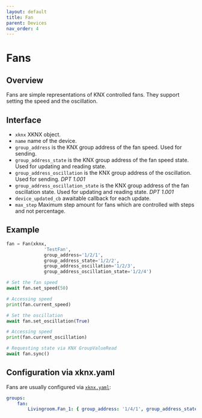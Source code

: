 ```yaml
---
layout: default
title: Fan
parent: Devices
nav_order: 4
---
```


# [](#header-1)Fans

## [](#header-2)Overview

Fans are simple representations of KNX controlled fans. They support setting the speed and the oscillation.

## [](#header-2)Interface

- `xknx` XKNX object.
- `name` name of the device.
- `group_address` is the KNX group address of the fan speed. Used for sending.
- `group_address_state` is the KNX group address of the fan speed state. Used for updating and reading state.
- `group_address_oscillation` is the KNX group address of the oscillation. Used for sending. *DPT 1.001*
- `group_address_oscillation_state` is the KNX group address of the fan oscillation state. Used for updating and reading state. *DPT 1.001*
- `device_updated_cb` awaitable callback for each update.
- `max_step` Maximum step amount for fans which are controlled with steps and not percentage.

## [](#header-2)Example

```python
fan = Fan(xknx,
              'TestFan',
              group_address='1/2/1',
              group_address_state='1/2/2',
              group_address_oscillation='1/2/3',
              group_address_oscillation_state='1/2/4')

# Set the fan speed
await fan.set_speed(50)

# Accessing speed
print(fan.current_speed)

# Set the oscillation
await fan.set_oscillation(True)

# Accessing speed
print(fan.current_oscillation)

# Requesting state via KNX GroupValueRead
await fan.sync()
```

## [](#header-2)Configuration via **xknx.yaml**

Fans are usually configured via [`xknx.yaml`](/configuration):

```yaml
groups:
    fan:
        Livingroom.Fan_1: { group_address: '1/4/1', group_address_state: '1/4/2', group_address_oscillation: '1/4/3', group_address_oscillation_state: '1/4/4' }
```
